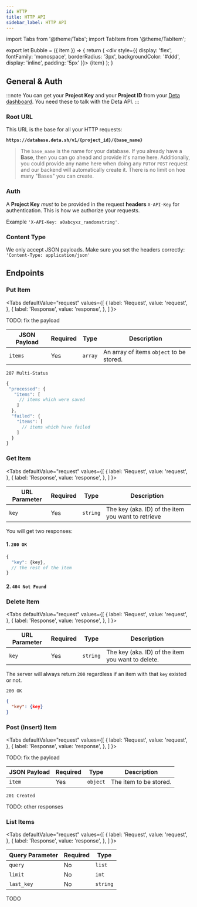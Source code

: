 ```yaml
---
id: HTTP
title: HTTP API
sidebar_label: HTTP API
---
```

import Tabs from '@theme/Tabs';
import TabItem from '@theme/TabItem';

export let Bubble = ({ item }) => {
    return (
        <div style={{ display: 'flex', fontFamily: 'monospace', borderRadius: '3px', backgroundColor: '#ddd', display: 'inline', padding: '5px' }}>
            {item}
        </div>
    );
}

## General & Auth


:::note
You can get your **Project Key** and your **Project ID** from your [Deta dashboard](#). You need these to talk with the Deta API.
:::

### Root URL
This URL is the base for all your HTTP requests:

**`https://database.deta.sh/v1/{project_id}/{base_name}`**

> The `base_name` is the name for your database. If you already have a **Base**, then you can go ahead and provide it's name here. Additionally, you could provide any name here when doing any `PUT`or `POST` request and our backend will automatically create it. There is no limit on hoe many "Bases" you can create.

### Auth
A **Project Key** _must_ to be provided in the request **headers** `X-API-Key` for authentication. This is how we authorize your requests.

Example `'X-API-Key: a0abcyxz_randomstring'`.

### Content Type

We only accept JSON payloads. Make sure you set the headers correctly: `'Content-Type: application/json'`



## Endpoints

### Put Item

<Bubble item="PUT /items" /> 

<Tabs
  defaultValue="request"
  values={[
    { label: 'Request', value: 'request', },
    { label: 'Response', value: 'response', },
  ]
}>
<TabItem value="request">

TODO: fix the payload

| JSON Payload | Required | Type    | Description                              |
|--------------|----------|---------|------------------------------------------|
| `items`      | Yes      | `array` | An array of items `object` to be stored. |

</TabItem>
<TabItem value="response">

`207 Multi-Status`

```js
{
 "processed": {
   "items": [
     // items which were saved
    ]
  },
  "failed": {
    "items": [
      // items which have failed
    ]
  }
}
```
</TabItem>


</Tabs>

### Get Item

<Bubble item="GET /items/{key}" /> 

<Tabs
  defaultValue="request"
  values={[
    { label: 'Request', value: 'request', },
    { label: 'Response', value: 'response', },
  ]
}>
<TabItem value="request">

| URL Parameter | Required | Type     | Description                                        |
|---------------|----------|----------|----------------------------------------------------|
| `key`         | Yes      | `string` | The key (aka. ID) of the item you want to retrieve |



</TabItem>
<TabItem value="response">
You will get two responses:

#### 1. `200 OK`

```js
{
  "key": {key},
  // the rest of the item
}
```

#### 2. `404 Not Found`

</TabItem>
</Tabs>


### Delete Item

<Bubble item="DELETE /items/{key}" /> 

<Tabs
  defaultValue="request"
  values={[
    { label: 'Request', value: 'request', },
    { label: 'Response', value: 'response', },
  ]
}>
<TabItem value="request">

| URL Parameter | Required | Type     | Description                                       |
|---------------|----------|----------|---------------------------------------------------|
| `key`         | Yes      | `string` | The key (aka. ID) of the item you want to delete. |

</TabItem>
<TabItem value="response">

The server will always return `200` regardless if an item with that `key` existed or not.

`200 OK`

```json
{
  "key": {key}
}
```

</TabItem>
</Tabs>

### Post (Insert) Item

<Bubble item="POST /items" /> 

<Tabs
  defaultValue="request"
  values={[
    { label: 'Request', value: 'request', },
    { label: 'Response', value: 'response', },
  ]
}>
<TabItem value="request">

TODO: fix the payload

| JSON Payload | Required | Type     | Description            |
|--------------|----------|----------|------------------------|
| `item`       | Yes      | `object` | The item to be stored. |


</TabItem>
<TabItem value="response">

`201 Created`

TODO: other responses


</TabItem>
</Tabs>

### List Items

<Bubble item="GET /items?query={query}&limit={limit}&last={last_key}" /> 

<Tabs
  defaultValue="request"
  values={[
    { label: 'Request', value: 'request', },
    { label: 'Response', value: 'response', },
  ]
}>
<TabItem value="request">

| Query Parameter | Required | Type     |
|-----------------|----------|----------|
| `query`         | No       | `list`   |
| `limit`         | No       | `int`    |
| `last_key`      | No       | `string` |


</TabItem>
<TabItem value="response">
TODO


</TabItem>
</Tabs>